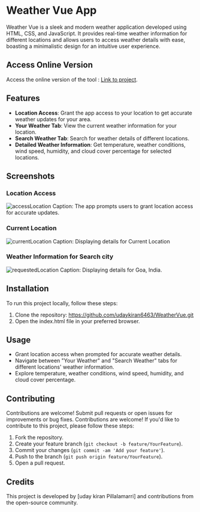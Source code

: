 # Weather Vue App

Weather Vue is a sleek and modern weather application developed using HTML, CSS, and JavaScript. It provides real-time weather information for different locations and allows users to access weather details with ease, boasting a minimalistic design for an intuitive user experience.

 ## Access Online Version
Access the online version of the tool : [Link to project](https://udaykiran6463.github.io/WeatherVue/).

## Features

- **Location Access**: Grant the app access to your location to get accurate weather updates for your area.
- **Your Weather Tab**: View the current weather information for your location.
- **Search Weather Tab**: Search for weather details of different locations.
- **Detailed Weather Information**: Get temperature, weather conditions, wind speed, humidity, and cloud cover percentage for selected locations.

## Screenshots

### Location Access
![accessLocation](https://github.com/udaykiran6463/WeatherVue/assets/139199158/6d895352-4e3a-4d46-bcad-90bf83a5231a)
Caption: The app prompts users to grant location access for accurate updates.

### Current Location
![currentLocation](https://github.com/udaykiran6463/WeatherVue/assets/139199158/6bc4ce05-bf1c-4cba-ab39-1194ca9af7a3)
Caption: Displaying details for Current Location

### Weather Information for Search city
![requestedLocation](https://github.com/udaykiran6463/WeatherVue/assets/139199158/a5d84ff0-b329-4094-a898-f030bb9a591d)
Caption: Displaying details for Goa, India.

## Installation
To run this project locally, follow these steps:

1. Clone the repository: https://github.com/udaykiran6463/WeatherVue.git
2. Open the index.html file in your preferred browser.

## Usage

- Grant location access when prompted for accurate weather details.
- Navigate between "Your Weather" and "Search Weather" tabs for different locations' weather information.
- Explore temperature, weather conditions, wind speed, humidity, and cloud cover percentage.

## Contributing
Contributions are welcome! Submit pull requests or open issues for improvements or bug fixes.
Contributions are welcome! If you'd like to contribute to this project, please follow these steps:
1. Fork the repository.
2. Create your feature branch (`git checkout -b feature/YourFeature`).
3. Commit your changes (`git commit -am 'Add your feature'`).
4. Push to the branch (`git push origin feature/YourFeature`).
5. Open a pull request.

## Credits

This project is developed by [uday kiran Pillalamarri] and contributions from the open-source community.


